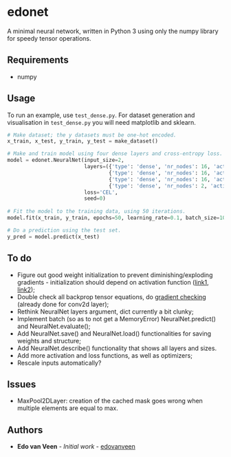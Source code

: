 # edonet
A minimal neural network, written in Python 3 using only the numpy library for speedy tensor operations.

## Requirements
* numpy

## Usage
To run an example, use `test_dense.py`. For dataset generation and visualisation in `test_dense.py` you will need matplotlib and sklearn.

```python
# Make dataset; the y datasets must be one-hot encoded.
x_train, x_test, y_train, y_test = make_dataset()

# Make and train model using four dense layers and cross-entropy loss.
model = edonet.NeuralNet(input_size=2,
                         layers=({'type': 'dense', 'nr_nodes': 16, 'activation': 'relu'},
                                 {'type': 'dense', 'nr_nodes': 16, 'activation': 'tanh'},
                                 {'type': 'dense', 'nr_nodes': 16, 'activation': 'relu'},
                                 {'type': 'dense', 'nr_nodes': 2, 'activation': 'softmax'}),
                         loss='CEL',
                         seed=0)
                         
# Fit the model to the training data, using 50 iterations.
model.fit(x_train, y_train, epochs=50, learning_rate=0.1, batch_size=10)

# Do a prediction using the test set.
y_pred = model.predict(x_test)
```
## To do

* Figure out good weight initialization to prevent diminishing/exploding gradients - 
  initialization should depend on activation function
  ([link1](http://proceedings.mlr.press/v9/glorot10a/glorot10a.pdf), [link2](https://arxiv.org/pdf/1502.01852.pdf));
* Double check all backprop tensor equations, do 
  [gradient checking](http://cs231n.github.io/neural-networks-3/?source=post_page---------------------------#gradcheck)
  (already done for conv2d layer);
* Rethink NeuralNet layers argument, dict currently a bit clunky;
* Implement batch (so as to not get a MemoryError) NeuralNet.predict() and NeuralNet.evaluate();
* Add NeuralNet.save() and NeuralNet.load() functionalities for saving weights and structure;
* Add NeuralNet.describe() functionality that shows all layers and sizes.
* Add more activation and loss functions, as well as optimizers;
* Rescale inputs automatically?

## Issues

* MaxPool2DLayer: creation of the cached mask goes wrong when multiple elements are equal to max.

## Authors
* **Edo van Veen** - *Initial work* - [edovanveen](https://github.com/edovanveen)
